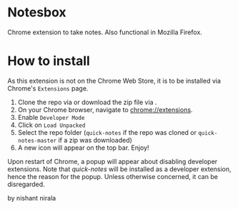 # Notesbox
Chrome extension to take notes. Also functional in Mozilla Firefox.

# How to install
As this extension is not on the Chrome Web Store, it is to be installed via Chrome's `Extensions` page.
1. Clone the repo via  or download the zip file via .
2. On your Chrome browser, navigate to <ins>chrome://extensions</ins>.
3. Enable `Developer Mode`
4. Click on `Load Unpacked`
5. Select the repo folder (`quick-notes` if the repo was cloned or `quick-notes-master` if a zip was downloaded)
6. A new icon will appear on the top bar. Enjoy!

Upon restart of Chrome, a popup will appear about disabling developer extensions. Note that *quick-notes* will be installed as a developer extension, hence the reason for the popup. Unless otherwise concerned, it can be disregarded.

by nishant nirala

